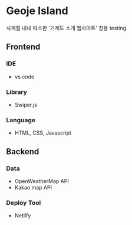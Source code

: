 # Geoje Island

사계절 내내 따스한 '거제도 소개 웹사이트'
창용 testing

## Frontend

### IDE

- vs code

### Library

- Swiper.js

### Language

- HTML, CSS, Javascript

## Backend

### Data

- OpenWeatherMap API
- Kakao map API

### Deploy Tool

- Netlify
